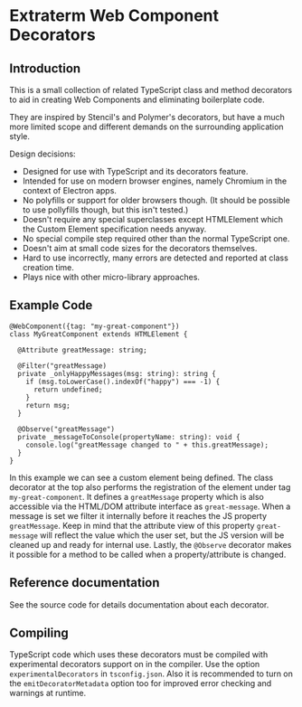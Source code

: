 Extraterm Web Component Decorators
==================================


Introduction
------------
This is a small collection of related TypeScript class and method decorators to aid in creating Web Components and eliminating boilerplate code.

They are inspired by Stencil's and Polymer's decorators, but have a much more limited scope and different demands on the surrounding application style.

Design decisions:

* Designed for use with TypeScript and its decorators feature.
* Intended for use on modern browser engines, namely Chromium in the context of Electron apps.
* No polyfills or support for older browsers though. (It should be possible to use pollyfills though, but this isn't tested.)
* Doesn't require any special superclasses except HTMLElement which the Custom Element specification needs anyway.
* No special compile step required other than the normal TypeScript one.
* Doesn't aim at small code sizes for the decorators themselves.
* Hard to use incorrectly, many errors are detected and reported at class creation time.
* Plays nice with other micro-library approaches.


Example Code
------------
```
@WebComponent({tag: "my-great-component"})
class MyGreatComponent extends HTMLElement {

  @Attribute greatMessage: string;

  @Filter("greatMessage)
  private _onlyHappyMessages(msg: string): string {
    if (msg.toLowerCase().indexOf("happy") === -1) {
      return undefined;
    }
    return msg;
  }

  @Observe("greatMessage")
  private _messageToConsole(propertyName: string): void {
    console.log("greatMessage changed to " + this.greatMessage);
  }
}
```
In this example we can see a custom element being defined. The class decorator at the top also performs the registration of the element under tag `my-great-component`. It defines a `greatMessage` property which is also accessible via the HTML/DOM attribute interface as `great-message`. When a message is set we filter it internally before it reaches the JS property `greatMessage`. Keep in mind that the attribute view of this property `great-message` will reflect the value which the user set, but the JS version will be cleaned up and ready for internal use. Lastly, the `@Observe` decorator makes it possible for a method to be called when a property/attribute is changed.


Reference documentation
-----------------------
See the source code for details documentation about each decorator.


Compiling
---------
TypeScript code which uses these decorators must be compiled with experimental decorators support on in the compiler. Use the option `experimentalDecorators` in `tsconfig.json`. Also it is recommended to turn on the `emitDecoratorMetadata` option too for improved error checking and warnings at runtime.
